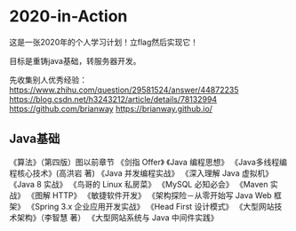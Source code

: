 # 2020-in-Action
这是一张2020年的个人学习计划！立flag然后实现它！

目标是重铸java基础，转服务器开发。

先收集别人优秀经验：
https://www.zhihu.com/question/29581524/answer/44872235
https://blog.csdn.net/h3243212/article/details/78132994
https://github.com/brianway
https://brianway.github.io/



## Java基础









《算法》（第四版）图以前章节
《剑指 Offer》
《Java 编程思想》
《Java多线程编程核心技术》(高洪岩 著)
《Java 并发编程实战》
《深入理解 Java 虚拟机》
《Java 8 实战》
《鸟哥的 Linux 私房菜》
《MySQL 必知必会》
《Maven 实战》
《图解 HTTP》
《敏捷软件开发》
《架构探险－从零开始写 Java Web 框架》
《Spring 3.x 企业应用开发实战》
《Head First 设计模式》
《大型网站技术架构》（李智慧 著）
《大型网站系统与 Java 中间件实践》




